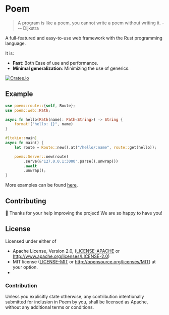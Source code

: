 # Poem

> A  program is like a poem, you cannot write a poem without writing it. --- Dijkstra 

A full-featured and easy-to-use web framework with
the Rust programming language. 

It is:

* **Fast**: Both Ease of use and performance.
* **Minimal generalization**: Minimizing the use of generics.


[![Crates.io][crates-badge]][crates-url]

[crates-badge]: https://img.shields.io/crates/v/poem.svg
[crates-url]: https://crates.io/crates/poem

## Example

```rust
use poem::route::{self, Route};
use poem::web::Path;

async fn hello(Path(name): Path<String>) -> String {
    format!("hello: {}", name)
}

#[tokio::main]
async fn main() {
    let route = Route::new().at("/hello/:name", route::get(hello));

    poem::Server::new(route)
        .serve(&"127.0.0.1:3000".parse().unwrap())
        .await
        .unwrap();
}
```

More examples can be found [here][examples]. 

[examples]: https://github.com/poem-web/poem/tree/master/examples

## Contributing

:balloon: Thanks for your help improving the project! We are so happy to have you! 


## License

Licensed under either of

* Apache License, Version 2.0,
  ([LICENSE-APACHE](./LICENSE-APACHE) or http://www.apache.org/licenses/LICENSE-2.0)
* MIT license ([LICENSE-MIT](./LICENSE-MIT) or http://opensource.org/licenses/MIT)
  at your option.
* 

### Contribution

Unless you explicitly state otherwise, any contribution intentionally submitted for inclusion in Poem by you, shall be licensed as Apache, without any additional terms or conditions.
